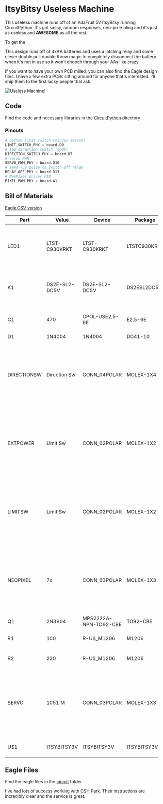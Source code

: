 # ItsyBitsy Useless Machine

This useless machine runs off of an AdaFruit 5V ItsyBitsy running CircuitPython. It's got sassy, random responses, neo-pixle bling and it's just as useless and **AWESOME** as all the rest.

To get the 

This design runs off of 4xAA batteries and uses a latching relay and some clever double pull double throw magic to completely disconnect the battery when it's not in use so it won't chooch through your AAs like crazy.

If you want to have your own PCB milled, you can also find the Eagle design files. I have a few extra PCBs sitting around for anyone that's interested. I'll ship them to the first lucky people that ask.

![Useless Machine!](../useless_machine_in-action.jpg)

## Code

Find the code and necessary libraries in the [CircuitPython](./CircuitPython/) directory

### Pinouts

```python
# bottom limit switch (micros switch)
LIMIT_SWITCH_PHY = board.D9
# top direction switch (dpdt)
DIRECTION_SWITCH_PHY = board.D7
# servo PWM
SERVO_PWM_PHY = board.D10
# send +3v pulse to switch off relay
RELAY_OFF_PHY = board.D13
# NeoPixel driver PIN
PIXEL_PWM_PHY = board.A1
```
## Bill of Materials

[Eagle CSV version](./circuit/UM%20V2%20ItsyBitsy.csv)

|Part |Value|Device |Package |Description|ALLIED_NUMBER|DESCRIPTION |HEIGHT|MANUFACTURER_NAME|MANUFACTURER_PART_NUMBER|
|-|-|-|-|-|-|-|-|-|-|
|LED1 |LTST-C930KRKT|LTST-C930KRKT|LTSTC930KRKT|LED, Red LTST-C930KRKT, Lite-On 631 nm 3125 (1210) SMD package | |LED, Red LTST-C930KRKT, Lite-On 631 nm 3125 (1210) SMD package|2.5mm |Lite-On|LTST-C930KRKT |
|K1 |DS2E-SL2-DC5V|DS2E-SL2-DC5V|DS2ESL2DC5V |Low Signal Relays - PCB 2A 5VDC DPDT LATCHING PCB|70158678 |Low Signal Relays - PCB 2A 5VDC DPDT LATCHING PCB |10.2mm|Panasonic|DS2E-SL2-DC5V |
|C1 |470|CPOL-USE2,5-6E |E2,5-6E |POLARIZED CAPACITOR, American symbol | ||| ||
|D1 |1N4004 |1N4004 |DO41-10 |DIODE| ||| ||
|DIRECTIONSW|Direction Sw |CONN_04POLAR |MOLEX-1X4 |Multi connection point. Often used as Generic Header-pin footprint for 0.1 inch spaced/style header connections| ||| ||
|EXTPOWER |Limit Sw |CONN_02POLAR |MOLEX-1X2 |Multi connection point. Often used as Generic Header-pin footprint for 0.1 inch spaced/style header connections| ||| ||
|LIMITSW|Limit Sw |CONN_02POLAR |MOLEX-1X2 |Multi connection point. Often used as Generic Header-pin footprint for 0.1 inch spaced/style header connections| ||| ||
|NEOPIXEL |7x |CONN_03POLAR |MOLEX-1X3 |Multi connection point. Often used as Generic Header-pin footprint for 0.1 inch spaced/style header connections| ||| ||
|Q1 |2N3904 |MPS2222A-NPN-TO92-CBE|TO92-CBE|NPN Transistror| ||| ||
|R1 |100|R-US_M1206 |M1206 |RESISTOR, American symbol| ||| ||
|R2 |220|R-US_M1206 |M1206 |RESISTOR, American symbol| ||| ||
|SERVO|1051 M |CONN_03POLAR |MOLEX-1X3 |Multi connection point. Often used as Generic Header-pin footprint for 0.1 inch spaced/style header connections| ||| ||
|U$1|ITSYBITSY3V|ITSYBITSY3V|ITSYBITSY3V |AdaFruit ItsyBitsy M4 3V | ||| ||

## Eagle Files

Find the eagle files in the [circuit](./circuit/) folder.

I've had lots of success working with [OSH Park](https://oshpark.com/). Their instructions are incredibly clear and the service is great.
